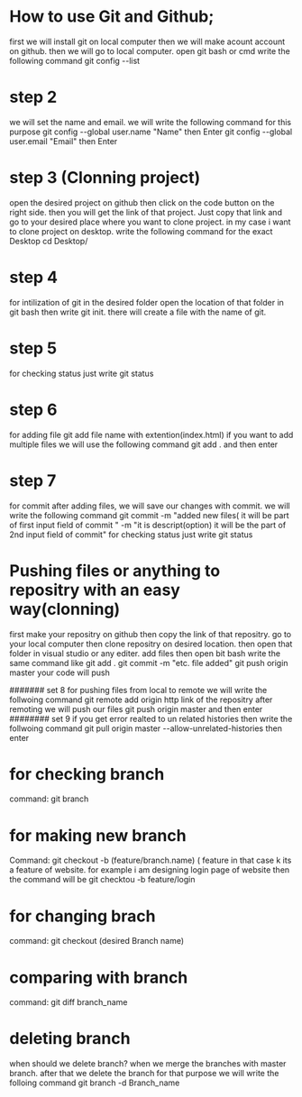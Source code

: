 # How to use Git and Github;
 first we will install git on local computer then we will make acount account on github. then we will go to local computer. open git bash or cmd write the following command
 git config --list
 
 # step 2
 we will set the name and email. we will write the following command for this purpose
 git config --global user.name "Name" then Enter
 git config --global user.email "Email" then Enter
 
 # step 3 (Clonning project)
 open the desired project on github then click on the code button on the right side.
 then you will get the link of that project. Just copy that link and go to your desired place where you want to clone project.
 in my case i want to clone project on desktop.
 write the following command for the exact Desktop
 cd Desktop/
 # step 4 
 for intilization of git in the desired folder 
 open the location of that folder in git bash 
 then write  git init. there will  create a file with the name of git.
 # step 5
 for checking status 
 just write git status
 
 # step 6
 for adding file 
 git add file name with extention(index.html)
 if you want to add multiple files we will use the following command
 git add . and then enter
  
 # step 7
 for commit
 after adding files, we will save our changes with commit. we will write the following command
 git commit -m "added new files( it will be part of first input field of commit " -m "it is descript(option) it will be the part of 2nd input field of commit"
 for checking status just write
 git status
 
 # Pushing files or anything to repositry with an easy way(clonning)
 first make your repositry on github then copy the link of that repositry. go to your local computer then clone repositry on desired location. 
 then open that folder in visual studio or any editer. add files then open bit bash write the same command like
 git add .
 git commit -m "etc. file added"
 git push origin master 
 your code will push 
 
 ####### set 8
 for pushing files from local to remote 
 we will write the follwoing command
 git remote add origin http link of the repositry
 after remoting we will push our files 
 git push origin master and then enter
 ######## set 9
 if you get error realted to un related histories then write the follwoing command
 git pull origin master  --allow-unrelated-histories then enter

 
 # for checking branch
 command: git branch
 # for making new branch
 Command: git checkout -b (feature/branch.name) ( feature in that case k its a feature of website. for example i am designing login page of website then the command will be
 git checktou -b feature/login
 # for changing brach 
 command: git checkout (desired Branch name)
 # comparing with branch
 command:
 git diff branch_name
 # deleting branch
 when should we delete branch?
 when we merge the branches with master branch. after that we delete the branch for that purpose we will write the folloing command
 git branch -d Branch_name
 
 

